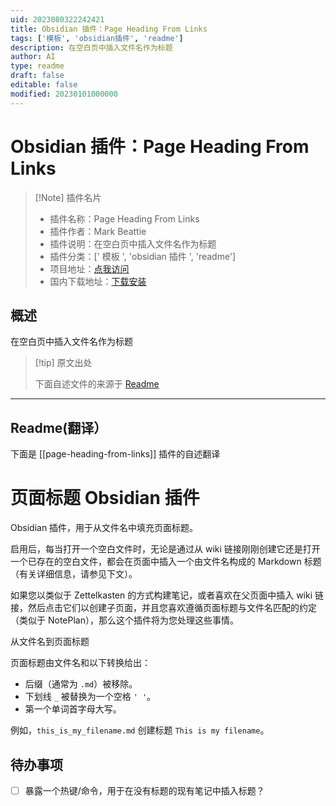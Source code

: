 ```yaml
---
uid: 2023080322242421
title: Obsidian 插件：Page Heading From Links
tags: ['模板', 'obsidian插件', 'readme']
description: 在空白页中插入文件名作为标题
author: AI
type: readme
draft: false
editable: false
modified: 20230101000000
---
```


# Obsidian 插件：Page Heading From Links

> [!Note] 插件名片
> - 插件名称：Page Heading From Links
> - 插件作者：Mark Beattie
> - 插件说明：在空白页中插入文件名作为标题
> - 插件分类：[' 模板 ', 'obsidian 插件 ', 'readme']
> - 项目地址：[点我访问](https://github.com/beet/page-headings-obsidian-plugin)
> - 国内下载地址：[下载安装](https://pkmer.cn/products/plugin/pluginMarket/?page-heading-from-links)

## 概述

在空白页中插入文件名作为标题

> [!tip] 原文出处
>
>下面自述文件的来源于 [Readme](https://ghproxy.net/https://raw.githubusercontent.com/beet/page-headings-obsidian-plugin/main/README.md)

---

## Readme(翻译）

下面是 [[page-heading-from-links]] 插件的自述翻译

# 页面标题 Obsidian 插件

Obsidian 插件，用于从文件名中填充页面标题。

启用后，每当打开一个空白文件时，无论是通过从 wiki 链接刚刚创建它还是打开一个已存在的空白文件，都会在页面中插入一个由文件名构成的 Markdown 标题（有关详细信息，请参见下文）。

如果您以类似于 Zettelkasten 的方式构建笔记，或者喜欢在父页面中插入 wiki 链接，然后点击它们以创建子页面，并且您喜欢遵循页面标题与文件名匹配的约定（类似于 NotePlan），那么这个插件将为您处理这些事情。

从文件名到页面标题

页面标题由文件名和以下转换给出：

* 后缀（通常为 `.md`）被移除。
* 下划线 `_` 被替换为一个空格 `' '`。
* 第一个单词首字母大写。

例如，`this_is_my_filename.md` 创建标题 `This is my filename`。

## 待办事项

- [ ] 暴露一个热键/命令，用于在没有标题的现有笔记中插入标题？



